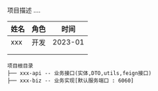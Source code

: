 
项目描述 ....




| 姓名 | 角色 | 时间      |
| ---- | ---- |---------|
| xxx  | 开发 | 2023-01 |
|      |      |         |
|      |      |         |




```
项目根目录
├── xxx-api -- 业务接口(实体,DTO,utils,feign接口)
├── xxx-biz -- 业务实现[默认服务端口 : 6060] 
```


